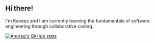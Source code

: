 ## Hi there!

I'm Kaneez and I am currently learning the fundamentals of software engineering through collaborative coding.  

[![Anurag's GitHub stats](https://github-readme-stats.vercel.app/api?username=kaneezmoula)](https://github.com/anuraghazra/github-readme-stats)
